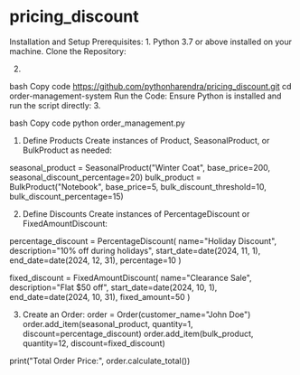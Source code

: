 # pricing_discount
Installation and Setup
Prerequisites:
1.
Python 3.7 or above installed on your machine.
Clone the Repository:

2.
bash
Copy code
https://github.com/pythonharendra/pricing_discount.git
cd order-management-system
Run the Code: Ensure Python is installed and run the script directly:
3.

bash
Copy code
python order_management.py


1. Define Products
Create instances of Product, SeasonalProduct, or BulkProduct as needed:

seasonal_product = SeasonalProduct("Winter Coat", base_price=200, seasonal_discount_percentage=20)
bulk_product = BulkProduct("Notebook", base_price=5, bulk_discount_threshold=10, bulk_discount_percentage=15)


2. Define Discounts
Create instances of PercentageDiscount or FixedAmountDiscount:

percentage_discount = PercentageDiscount(
    name="Holiday Discount",
    description="10% off during holidays",
    start_date=date(2024, 11, 1),
    end_date=date(2024, 12, 31),
    percentage=10
)

fixed_discount = FixedAmountDiscount(
    name="Clearance Sale",
    description="Flat $50 off",
    start_date=date(2024, 10, 1),
    end_date=date(2024, 10, 31),
    fixed_amount=50
)


3. Create an Order:
order = Order(customer_name="John Doe")
order.add_item(seasonal_product, quantity=1, discount=percentage_discount)
order.add_item(bulk_product, quantity=12, discount=fixed_discount)

print("Total Order Price:", order.calculate_total())
